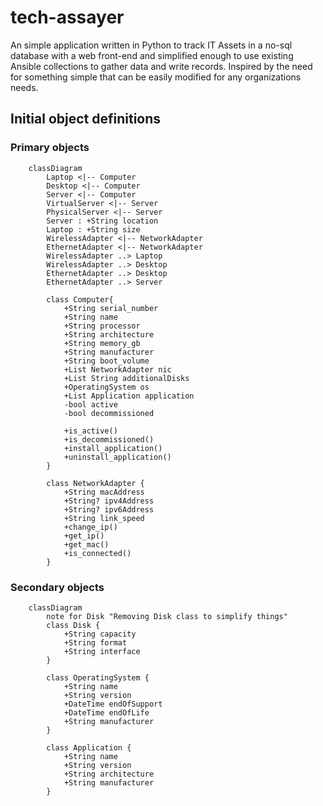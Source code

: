 # tech-assayer

An simple application written in Python to track IT Assets in a no-sql database with a web front-end and simplified enough to use existing Ansible collections to gather data and write records.  Inspired by the need for something simple that can be easily modified for any organizations needs.

## Initial object definitions

### Primary objects

```mermaid
    classDiagram
        Laptop <|-- Computer
        Desktop <|-- Computer
        Server <|-- Computer
        VirtualServer <|-- Server
        PhysicalServer <|-- Server
        Server : +String location
        Laptop : +String size
        WirelessAdapter <|-- NetworkAdapter
        EthernetAdapter <|-- NetworkAdapter
        WirelessAdapter ..> Laptop
        WirelessAdapter ..> Desktop
        EthernetAdapter ..> Desktop
        EthernetAdapter ..> Server
        
        class Computer{
            +String serial_number
            +String name
            +String processor
            +String architecture
            +String memory_gb
            +String manufacturer
            +String boot_volume
            +List NetworkAdapter nic
            +List String additionalDisks
            +OperatingSystem os
            +List Application application
            -bool active
            -bool decommissioned
            
            +is_active()
            +is_decommissioned()
            +install_application()
            +uninstall_application()
        }

        class NetworkAdapter {
            +String macAddress
            +String? ipv4Address
            +String? ipv6Address
            +String link_speed
            +change_ip()
            +get_ip()
            +get_mac()
            +is_connected()
        }
```

### Secondary objects

```mermaid
    classDiagram
        note for Disk "Removing Disk class to simplify things"
        class Disk {
            +String capacity
            +String format
            +String interface
        }

        class OperatingSystem {
            +String name
            +String version
            +DateTime endOfSupport
            +DateTime endOfLife
            +String manufacturer
        }

        class Application {
            +String name
            +String version
            +String architecture
            +String manufacturer
        }
```

